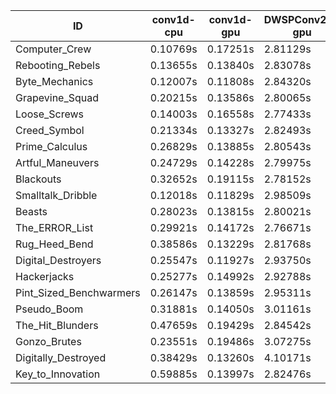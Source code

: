 |ID|conv1d-cpu|conv1d-gpu|DWSPConv2D-gpu|gemm-gpu|avg|
|-|-|-|-|-|-|
|Computer_Crew|0.10769s|0.17251s|2.81129s|1.65189s|1.18584s|
|Rebooting_Rebels|0.13655s|0.13840s|2.83078s|1.69562s|1.20034s|
|Byte_Mechanics|0.12007s|0.11808s|2.84320s|1.74957s|1.20773s|
|Grapevine_Squad|0.20215s|0.13586s|2.80065s|1.69357s|1.20806s|
|Loose_Screws|0.14003s|0.16558s|2.77433s|1.75444s|1.20859s|
|Creed_Symbol|0.21334s|0.13327s|2.82493s|1.68078s|1.21308s|
|Prime_Calculus|0.26829s|0.13885s|2.80543s|1.65446s|1.21676s|
|Artful_Maneuvers|0.24729s|0.14228s|2.79975s|1.72496s|1.22857s|
|Blackouts|0.32652s|0.19115s|2.78152s|1.65571s|1.23872s|
|Smalltalk_Dribble|0.12018s|0.11829s|2.98509s|1.74196s|1.24138s|
|Beasts|0.28023s|0.13815s|2.80021s|1.85604s|1.26866s|
|The_ERROR_List|0.29921s|0.14172s|2.76671s|1.87838s|1.27151s|
|Rug_Heed_Bend|0.38586s|0.13229s|2.81768s|1.81453s|1.28759s|
|Digital_Destroyers|0.25547s|0.11927s|2.93750s|1.85081s|1.29076s|
|Hackerjacks|0.25277s|0.14992s|2.92788s|1.86528s|1.29896s|
|Pint_Sized_Benchwarmers|0.26147s|0.13859s|2.95311s|1.87437s|1.30688s|
|Pseudo_Boom|0.31881s|0.14050s|3.01161s|1.89572s|1.34166s|
|The_Hit_Blunders|0.47659s|0.19429s|2.84542s|1.87464s|1.34773s|
|Gonzo_Brutes|0.23551s|0.19486s|3.07275s|1.89586s|1.34975s|
|Digitally_Destroyed|0.38429s|0.13260s|4.10171s|2.44351s|1.76553s|
|Key_to_Innovation|0.59885s|0.13997s|2.82476s|infs|infs|
